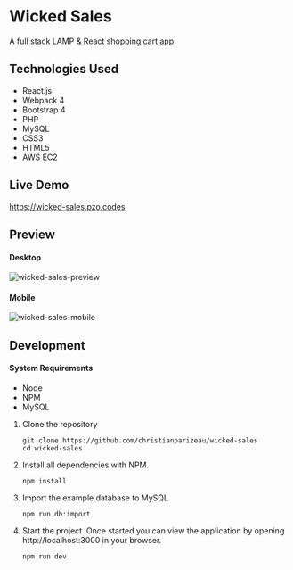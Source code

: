# Wicked Sales

A full stack LAMP & React shopping cart app

## Technologies Used

- React.js
- Webpack 4
- Bootstrap 4
- PHP
- MySQL
- CSS3
- HTML5
- AWS EC2

## Live Demo

https://wicked-sales.pzo.codes

## Preview

#### Desktop

![wicked-sales-preview](https://user-images.githubusercontent.com/36774670/70953080-1cf24000-201d-11ea-89a8-a0132e914b2a.gif)

#### Mobile

![wicked-sales-mobile](https://user-images.githubusercontent.com/36774670/71202467-1ea44980-2251-11ea-87b3-ac17c505f04e.gif)

## Development

#### System Requirements

- Node
- NPM
- MySQL

1. Clone the repository

    ```shell
    git clone https://github.com/christianparizeau/wicked-sales
    cd wicked-sales
    ```

1. Install all dependencies with NPM.

    ```shell
    npm install
    ```
    
1. Import the example database to MySQL

    ```shell
    npm run db:import
    ```
1. Start the project. Once started you can view the application by opening http://localhost:3000 in your browser.

    ```shell
    npm run dev
    ```

    

